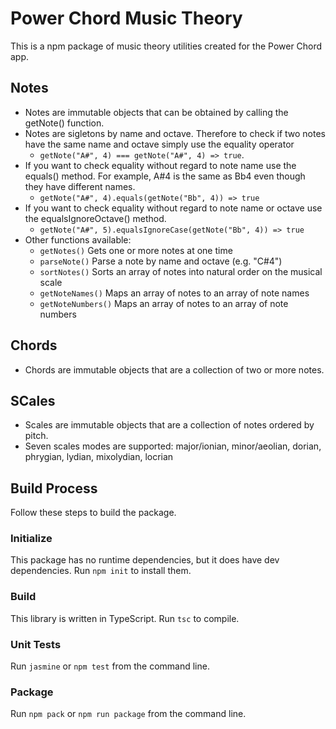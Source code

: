# Power Chord Music Theory

This is a npm package of music theory utilities created for the Power Chord app.

## Notes
- Notes are immutable objects that can be obtained by calling the getNote() function.
- Notes are sigletons by name and octave.
Therefore to check if two notes have the same name and octave simply use the equality operator 
  - `getNote("A#", 4) === getNote("A#", 4) => true`.
- If you want to check equality without regard to note name use the equals() method. For example, A#4 is the same as Bb4 even though they have different names.
  - `getNote("A#", 4).equals(getNote("Bb", 4)) => true`
- If you want to check equality without regard to note name or octave use the equalsIgnoreOctave() method.
  - `getNote("A#", 5).equalsIgnoreCase(getNote("Bb", 4)) => true`
- Other functions available:
    - `getNotes()` Gets one or more notes at one time
    - `parseNote()` Parse a note by name and octave (e.g. "C#4")
    - `sortNotes()` Sorts an array of notes into natural order on the musical scale
    - `getNoteNames()` Maps an array of notes to an array of note names
    - `getNoteNumbers()` Maps an array of notes to an array of note numbers

## Chords
- Chords are immutable objects that are a collection of two or more notes.

## SCales
- Scales are immutable objects that are a collection of notes ordered by pitch.
- Seven scales modes are supported: major/ionian, minor/aeolian, dorian, phrygian, lydian, mixolydian, locrian

## Build Process
Follow these steps to build the package.

### Initialize
This package has no runtime dependencies, but it does have dev dependencies. Run `npm init` to install them.

### Build
This library is written in TypeScript.
Run `tsc` to compile.

### Unit Tests
Run `jasmine` or `npm test` from the command line.

### Package
Run `npm pack` or `npm run package` from the command line.
